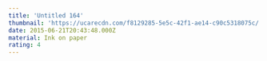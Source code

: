 ```yaml
---
title: 'Untitled 164'
thumbnail: 'https://ucarecdn.com/f8129285-5e5c-42f1-ae14-c90c5318075c/'
date: 2015-06-21T20:43:48.000Z
material: Ink on paper
rating: 4
---
```

